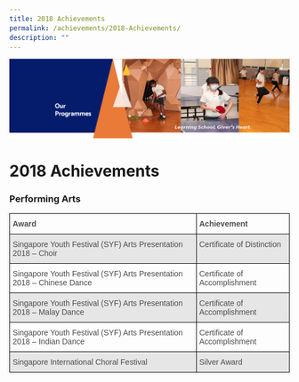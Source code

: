 ```yaml
---
title: 2018 Achievements
permalink: /achievements/2018-Achievements/
description: ""
---
```

![](/images/OurProgrammes.png)

2018 Achievements
=================

### Performing Arts

<style type="text/css">
.tg  {border-collapse:collapse;border-spacing:0;}
.tg td{border-color:black;border-style:solid;border-width:1px;font-family:Arial, sans-serif;font-size:14px;
  overflow:hidden;padding:10px 5px;word-break:normal;}
.tg th{border-color:black;border-style:solid;border-width:1px;font-family:Arial, sans-serif;font-size:14px;
  font-weight:normal;overflow:hidden;padding:10px 5px;word-break:normal;}
.tg .tg-q6nq{color:#4C4C4C;text-align:left;vertical-align:top}
.tg .tg-br2o{background-color:#E6E6E6;color:#4C4C4C;text-align:left;vertical-align:top}
.tg .tg-gpqx{color:#4C4C4C;font-weight:bold;text-align:left;vertical-align:top}
</style>
<table class="tg">
<thead>
  <tr>
    <th class="tg-gpqx">Award</th>
    <th class="tg-gpqx">Achievement</th>
  </tr>
</thead>
<tbody>
  <tr>
    <td class="tg-br2o">Singapore Youth Festival (SYF) Arts Presentation 2018 – Choir</td>
    <td class="tg-br2o">Certificate of Distinction</td>
  </tr>
  <tr>
    <td class="tg-q6nq">Singapore Youth Festival (SYF) Arts Presentation 2018 – Chinese Dance</td>
    <td class="tg-q6nq">Certificate of Accomplishment</td>
  </tr>
  <tr>
    <td class="tg-br2o">Singapore Youth Festival (SYF) Arts Presentation 2018 – Malay Dance</td>
    <td class="tg-br2o">Certificate of Accomplishment</td>
  </tr>
  <tr>
    <td class="tg-q6nq">Singapore Youth Festival (SYF) Arts Presentation 2018 – Indian Dance</td>
    <td class="tg-q6nq">Certificate of Accomplishment</td>
  </tr>
  <tr>
    <td class="tg-br2o">Singapore International Choral Festival</td>
    <td class="tg-br2o">Silver Award</td>
  </tr>
</tbody>
</table>